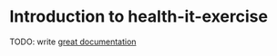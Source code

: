 # Introduction to health-it-exercise

TODO: write [great documentation](http://jacobian.org/writing/what-to-write/)
